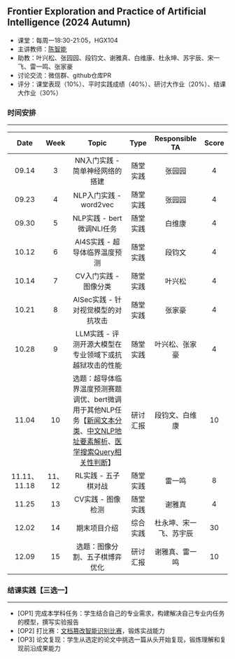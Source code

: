 ## Frontier Exploration and Practice of Artificial Intelligence (2024 Autumn)

- 课堂：每周一18:30-21:05，HGX104 
- 主讲教师：[陈智能](https://zhinchenfd.github.io/)
- 助教：叶兴松、张园园、段钧文、谢雅真、白维康、杜永坤、苏宇辰、宋一飞、雷一鸣、张家豪
- 讨论交流：微信群、github仓库PR
- 评分：课堂表现（10%）、平时实践成绩（40%）、研讨大作业（20%）、结课大作业（30%）


### 时间安排
----------
|  Date  | Week  |                  Topic                   |   Type   | Responsible TA | Score |
| :----: | :---: | :--------------------------------------: | :------: | :------------: | :---: |
| 09.14  |   3   | NN入门实践 - 简单神经网络的搭建          | 随堂实践 |      张园园        | 4 |
| 09.23  |   4   | NLP入门实践 - word2vec                   | 随堂实践 |       张园园       | 4 |
| 09.30  |   5   | NLP实践 - bert微调NLI任务                      | 随堂实践 |       白维康       | 4 |
| 10.12  |   6   | AI4S实践 - 超导体临界温度预测            | 随堂实践 |       段钧文       | 4 |
| 10.14  |   7   | CV入门实践 - 图像分类                    | 随堂实践 |       叶兴松       | 4 |
| 10.21  |   8   | AISec实践 - 针对视觉模型的对抗攻击                              | 随堂实践 |       张家豪       | 4 |
| 10.28  |   9   | LLM实践 - 评测开源大模型在专业领域下或抗越狱攻击的性能 | 随堂实践 |       叶兴松、张家豪       | 4 |
| 11.04  |  10   | 选题：超导体临界温度预测赛题调优、bert微调用于其他NLP任务【[新闻文本分类](https://tianchi.aliyun.com/competition/entrance/531810)、[中文NLP地址要素解析](https://tianchi.aliyun.com/competition/entrance/531900)、[医学搜索Query相关性判断](https://tianchi.aliyun.com/competition/entrance/532001)】                   | 研讨汇报 |       段钧文、白维康       | 10 |
| 11.11、11.18  | 11、12 | RL实践 - 五子棋对战                      | 随堂实践 |       雷一鸣       | 8 |
| 11.25  |  13   | CV实践 - 图像检测                        | 随堂实践 |       谢雅真       | 4 |
| 12.02  |  14   | 期末项目介绍                              | 综合实践 |       杜永坤、宋一飞、苏宇辰       | 30 |
| 12.09  |  15   | 选题：图像分割、五子棋博弈优化      | 研讨汇报 |       谢雅真、雷一鸣       | 10 |

### 结课实践【三选一】
----------
- [OP1] 完成本学科任务：学生结合自己的专业需求，构建解决自己专业内任务的模型，撰写实验报告
- [OP2] 打比赛：[文档篡改智能识别比赛](https://tianchi.aliyun.com/competition/entrance/532223/information)，锻炼实战能力
- [OP3] 论文复现：学生从选定的论文中挑选一篇从头开始复现，锻炼理解和复现前沿成果能力
